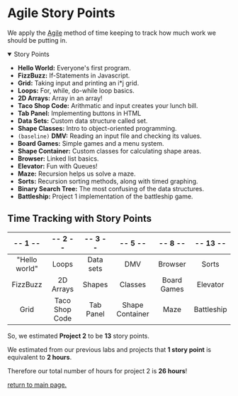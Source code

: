 # Agile Story Points
We apply the [Agile](https://en.wikipedia.org/wiki/Agile_software_development) method of time keeping to track how much work we should be putting in.

<details open>
<summary>Story Points</summary>

- **Hello World:** Everyone's first program.
- **FizzBuzz:** If-Statements in Javascript.
- **Grid:** Taking input and printing an i*j grid.
- **Loops:** For, while, do-while loop basics.
- **2D Arrays:** Array in an array!
- **Taco Shop Code:** Arithmatic and input creates your lunch bill.
- **Tab Panel:** Implementing buttons in HTML
- **Data Sets:** Custom data structure called set.
- **Shape Classes:** Intro to object-oriented programming.
- `(baseline)` **DMV:** Reading an input file and checking its values.
- **Board Games:** Simple games and a menu system.
- **Shape Container:** Custom classes for calculating shape areas.
- **Browser:** Linked list basics.
- **Elevator:** Fun with Queues!
- **Maze:** Recursion helps us solve a maze.
- **Sorts:** Recursion sorting methods, along with timed graphing.
- **Binary Search Tree:** The most confusing of the data structures.
- **Battleship:** Project 1 implementation of the battleship game.

</details>

## Time Tracking with Story Points

| -- 1 -- | -- 2 -- | -- 3 -- | -- 5 -- | -- 8 -- | -- 13 -- |
| :--: | :--: | :--: | :--: | :--: | :--: |
| "Hello world"	| Loops	| Data sets	| DMV | Browser |	Sorts |
| FizzBuzz | 2D Arrays | Shapes | Classes | Board Games | Elevator | Binary Search Tree |
| Grid | Taco Shop Code | Tab Panel | Shape Container | Maze | Battleship |

So, we estimated **Project 2** to be **13** story points.

We estimated from our previous labs and projects that **1 story point** is equivalent to **2 hours**.

Therefore our total number of hours for project 2 is **26 hours**!

[return to main page.](README.md)

